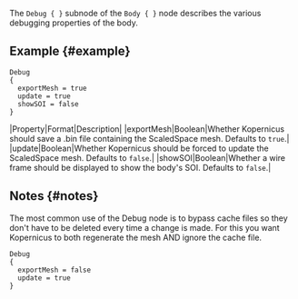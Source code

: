 The `Debug { }` subnode of the `Body { }` node describes the various debugging properties of the body.

## Example {#example}
```
Debug
{
  exportMesh = true
  update = true
  showSOI = false
}
```

|Property|Format|Description|
|exportMesh|Boolean|Whether Kopernicus should save a .bin file containing the ScaledSpace mesh. Defaults to `true`.|
|update|Boolean|Whether Kopernicus should be forced to update the ScaledSpace mesh. Defaults to `false`.|
|showSOI|Boolean|Whether a wire frame should be displayed to show the body's SOI. Defaults to `false`.|

## Notes {#notes}
The most common use of the Debug node is to bypass cache files so they don't have to be deleted every time a change is made. For this you want Kopernicus to both regenerate the mesh AND ignore the cache file.
```
Debug
{
  exportMesh = false
  update = true
}
```